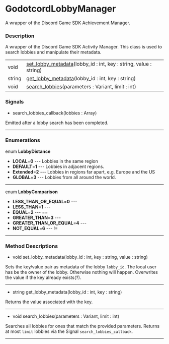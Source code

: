 # GodotcordLobbyManager

A wrapper of the Discord Game SDK Achievement Manager.
### Description

A wrapper of the Discord Game SDK Activity Manager. This class is used to search lobbies and manipulate their metadata.

| | |
----|----
void|[set_lobby_metadata](#set_lobby_metadata)(lobby_id : int, key : string, value : string)
string|[get_lobby_metadata](#get_lobby_metadata)(lobby_id : int, key : string)
void|[search_lobbies](#search_lobbies)(parameters : Variant, limit : int)

### Signals

* search_lobbies_callback(lobbies : Array)

Emitted after a lobby search has been completed.

----
### Enumerations

enum **LobbyDistance**

* **LOCAL**=**0** --- Lobbies in the same region
* **DEFAULT**=**1** --- Lobbies in adjacent regions.
* **Extended**=**2** --- Lobbies in regions far apart, e.g. Europe and the US
* **GLOBAL**=**3** --- Lobbies from all around the world.

----
enum **LobbyComparison**

* **LESS_THAN_OR_EQUAL**=**0** --- 
* **LESS_THAN**=**1** --- 
* **EQUAL**=**2** --- ==
* **GREATER_THAN**=**3** --- 
* **GREATER_THAN_OR_EQUAL**=**4** --- 
* **NOT_EQUAL**=**6** --- !=

----
### Method Descriptions

* <a name="set_lobby_metadata"></a> void set_lobby_metadata(lobby_id : int, key : string, value : string)

Sets the key/value pair as metadata of the lobby `lobby_id`. 
                The local user has be the owner of the lobby. Otherwise nothing will happen.
                Overwrites the value if the key already exists(?).

----
* <a name="get_lobby_metadata"></a> string get_lobby_metadata(lobby_id : int, key : string)

Returns the value associated with the key.

----
* <a name="search_lobbies"></a> void search_lobbies(parameters : Variant, limit : int)

Searches all lobbies for ones that match the provided parameters.
                Returns at most `limit` lobbies via the Signal `search_lobbies_callback`.

----
